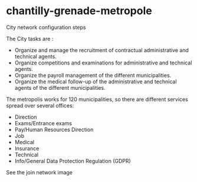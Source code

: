 # chantilly-grenade-metropole
City network configuration steps

The City tasks are :
- Organize and manage the recruitment of contractual administrative and technical agents. 
- Organize competitions and examinations for administrative and technical agents.
- Organize the payroll management of the different municipalities.
- Organize the medical follow-up of the administrative and technical agents of the different municipalities.

The metropolis works for 120 municipalities, so there are different services spread over several offices: 
- Direction
- Exams/Entrance exams
- Pay/Human Resources Direction
- Job
- Medical
- Insurance
- Technical
- Info/General Data Protection Regulation (GDPR) 

See the join network image
